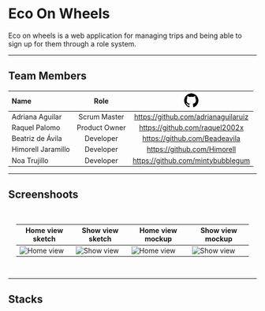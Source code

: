 # Eco On Wheels

Eco on wheels is a web application for managing trips and being able to sign up for them through a role system.
***

## Team Members

| Name | Role | <img src="https://github.com/Yelose/Yelose/blob/main/img/github.png" width="30px" height="30px"> |
| :--- | :---: | :---: |
| Adriana Aguilar |  Scrum Master | https://github.com/adrianaguilaruiz |
| Raquel Palomo | Product Owner | https://github.com/raquel2002x |
| Beatriz de Ávila | Developer | https://github.com/Beadeavila |
| Himorell Jaramillo | Developer | https://github.com/Himorell |
| Noa Trujillo | Developer| https://github.com/mintybubblegum |

***

## Screenshoots

<div style="heigth:auto; display:flex; flex-wrap:wrap; justify-content:center; padding:1rem">

| Home view sketch | Show view sketch | Home view mockup | Show view mockup |
| --- | --- | --- | --- |
| <img style="width:150px;" src="https://user-images.githubusercontent.com/98114939/210433972-aea85b9d-5f19-4af2-96bd-72ec35a681ea.png" alt="Home view"/> | <img style="width:150px;" src="https://user-images.githubusercontent.com/98114939/210434007-f0b7288b-e031-472a-8cd2-6970ef1cc6d5.png" alt="Show view"/> | <img style="width:150px;" src="https://user-images.githubusercontent.com/98114939/210436616-e26a4ff3-1b9a-4caa-98d1-c6f48d1fcb68.png" alt="Home view"/> | <img style="width:150px;" src="https://user-images.githubusercontent.com/98114939/210436641-37b45b15-5685-4f98-b051-ed40e0f3780d.png" alt="Show view"/> |

</div>

***

## Stacks

